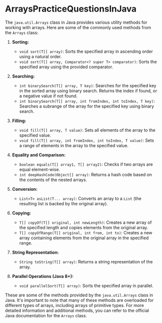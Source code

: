 # ArraysPracticeQuestionsInJava
The `java.util.Arrays` class in Java provides various utility methods for working with arrays. Here are some of the commonly used methods from the `Arrays` class:

1. **Sorting:**
   - `void sort(T[] array)`: Sorts the specified array in ascending order using a natural order.
   - `void sort(T[] array, Comparator<? super T> comparator)`: Sorts the specified array using the provided comparator.

2. **Searching:**
   - `int binarySearch(T[] array, T key)`: Searches for the specified key in the sorted array using binary search. Returns the index if found, or a negative value if not found.
   - `int binarySearch(T[] array, int fromIndex, int toIndex, T key)`: Searches a subrange of the array for the specified key using binary search.

3. **Filling:**
   - `void fill(T[] array, T value)`: Sets all elements of the array to the specified value.
   - `void fill(T[] array, int fromIndex, int toIndex, T value)`: Sets a range of elements in the array to the specified value.

4. **Equality and Comparison:**
   - `boolean equals(T[] array1, T[] array2)`: Checks if two arrays are equal element-wise.
   - `int deepHashCode(Object[] array)`: Returns a hash code based on the contents of the nested arrays.

5. **Conversion:**
   - `List<T> asList(T... array)`: Converts an array to a `List` (the resulting list is backed by the original array).

6. **Copying:**
   - `T[] copyOf(T[] original, int newLength)`: Creates a new array of the specified length and copies elements from the original array.
   - `T[] copyOfRange(T[] original, int from, int to)`: Creates a new array containing elements from the original array in the specified range.

7. **String Representation:**
   - `String toString(T[] array)`: Returns a string representation of the array.

8. **Parallel Operations (Java 8+):**
   - `void parallelSort(T[] array)`: Sorts the specified array in parallel.

These are some of the methods provided by the `java.util.Arrays` class in Java. It's important to note that many of these methods are overloaded for
different types of arrays, including arrays of primitive types. For more detailed information and additional methods, you can refer to the official Java documentation for the `Arrays` class.
